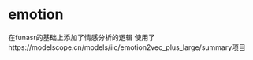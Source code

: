 # emotion
在funasr的基础上添加了情感分析的逻辑
使用了https://modelscope.cn/models/iic/emotion2vec_plus_large/summary项目
